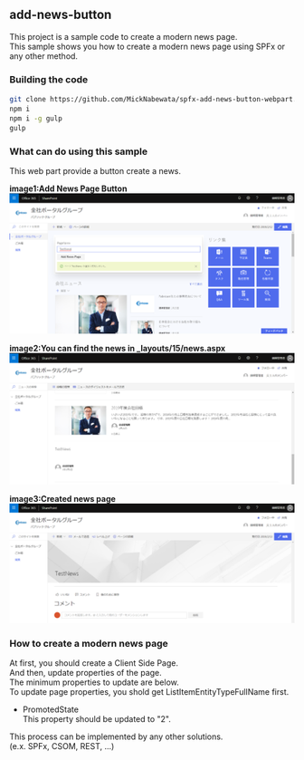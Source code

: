 ## add-news-button

This project is a sample code to create a modern news page.  
This sample shows you how to create a modern news page using SPFx or any other method.

### Building the code

```bash
git clone https://github.com/MickNabewata/spfx-add-news-button-webpart.git
npm i
npm i -g gulp
gulp
```

### What can do using this sample

This web part provide a button create a news.

**image1:Add News Page Button**  
<kbd><img src="https://raw.githubusercontent.com/MickNabewata/spfx-add-news-button-webpart/images/2.png" /></kbd>  
  
**image2:You can find the news in _layouts/15/news.aspx**  
<kbd><img src="https://raw.githubusercontent.com/MickNabewata/spfx-add-news-button-webpart/images/3.png" /></kbd>  
  
**image3:Created news page**
<kbd><img src="https://raw.githubusercontent.com/MickNabewata/spfx-add-news-button-webpart/images/4.png" /></kbd>  

### How to create a modern news page

At first, you should create a Client Side Page.  
And then, update properties of the page.  
The minimum properties to update are below.  
To update page properties, you shold get ListItemEntityTypeFullName first.  

- PromotedState  
This property should be updated to "2".  
  
This process can be implemented by any other solutions.  
(e.x. SPFx, CSOM, REST, ...)